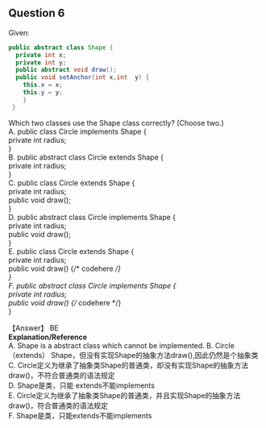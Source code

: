 ## Question 6
Given:  
```java
public abstract class Shape {
  private int x;
  private int y;
  public abstract void draw();
  public void setAnchor(int x,int  y) {
    this.x = x;
    this.y = y;
    }
 }
 ```
 Which two classes use the Shape class correctly? (Choose two.)  
 A. public class Circle implements Shape {  
     private int radius;  
    }  
 B. public abstract class Circle extends Shape {  
     private int radius;  
    }  
 C. public class Circle extends Shape {  
     private int radius;  
     public void draw();  
    }  
 D. public abstract class Circle implements Shape {  
     private int radius;  
     public void draw();  
    }  
 E. public class Circle extends Shape {  
     private int radius;  
     public void draw() {/* codehere */}  
    }  
 F. public abstract class Circle implements Shape {  
     private int radius;  
     public void draw() {/* codehere */}  
    }  

【Answer】 BE  
**Explanation/Reference**  
A. Shape is a abstract class which cannot be implemented.
B. Circle（extends） Shape，但没有实现Shape的抽象方法draw(),因此仍然是个抽象类  
C. Circle定义为继承了抽象类Shape的普通类，却没有实现Shape的抽象方法draw()，不符合普通类的语法规定  
D. Shape是类，只能 extends不能implements  
E. Circle定义为继承了抽象类Shape的普通类，并且实现Shape的抽象方法draw()，符合普通类的语法规定  
F. Shape是类，只能extends不能implements  


